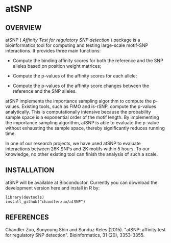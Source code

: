 atSNP
======

OVERVIEW
--------

atSNP ( *Affinity Test for regulatory SNP detection* ) package is a bioinformatics tool for computing and testing large-scale motif-SNP interactions. It provides three main functions:

- Compute the binding affinity scores for both the reference and the SNP alleles based on position weight matrices;

- Compute the p-values of the affinity scores for each allele;

- Compute the p-values of the affinity score changes between the reference and the SNP alleles.

atSNP implements the importance sampling algorithm to compute the p-values. Existing tools, such as FIMO and is-rSNP, compute the p-values analytically. This is computationally intensive because the probability sample space is a exponential order of the motif length. By implementing the importance sampling algorithm, atSNP is able to evaluate the p-value without exhausting the sample space, thereby significantly reduces running time.

In one of our research projects, we have used atSNP to evaluate interactions between 26K SNPs and 2K motifs within 5 hours. To our knowledge, no other existing tool can finish the analysis of such a scale.

INSTALLATION
------------

atSNP will be available at Bioconductor. Currently you can download the development version here and install in R by:

    library(devtools)
    install_github("chandlerzuo/atSNP")


REFERENCES
----------

Chandler Zuo, Sunyoung Shin and Sunduz Keles (2015). "atSNP: affinity test for regulatory SNP detection". Bioinformatics, 31 (20), 3353-3355.
